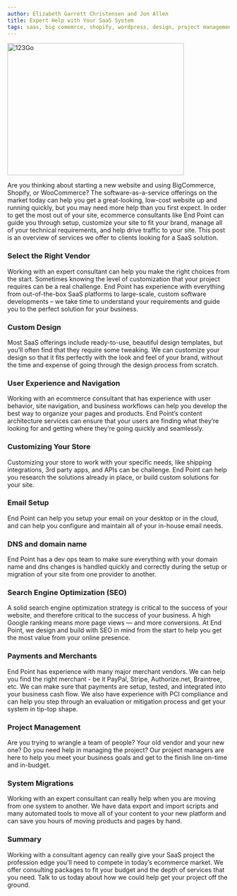 ```yaml
---
author: Elizabeth Garrett Christensen and Jon Allen
title: Expert Help with Your SaaS System
tags: saas, big comemrce, shopify, wordpress, design, project management
---
```


<img src="/blog/2018/04/23/123go.jpg" width="400" height="300" alt="123Go" />

Are you thinking about starting a new website and using BigCommerce, Shopify, or WooCommerce? The software-as-a-service offerings on the market today can help you get a great-looking, low-cost website up and running quickly, but you may need more help than you first expect. In order to get the most out of your site, ecommerce consultants like End Point can guide you through setup, customize your site to fit your brand, manage all of your technical requirements, and help drive traffic to your site. This post is an overview of services we offer to clients looking for a SaaS solution. 

### Select the Right Vendor

Working with an expert consultant can help you make the right choices from the start. Sometimes knowing the level of customization that your project requires can be a real challenge. End Point has experience with everything from out-of-the-box SaaS platforms to large-scale, custom software developments – we take time to understand your requirements and guide you to the perfect solution for your business. 

### Custom Design

Most SaaS offerings include ready-to-use, beautiful design templates, but you’ll often find that they require some tweaking. We can customize your design so that it fits perfectly with the look and feel of your brand, without the time and expense of going through the design process from scratch. 

### User Experience and Navigation

Working with an ecommerce consultant that has experience with user behavior, site navigation, and business workflows can help you develop the best way to organize your pages and products. End Point’s content architecture services can ensure that your users are finding what they’re looking for and getting where they’re going quickly and seamlessly. 

### Customizing Your Store

Customizing your store to work with your specific needs, like shipping integrations, 3rd party apps, and APIs can be challenge. End Point can help you research the solutions already in place, or build custom solutions for your site. 

### Email Setup

End Point can help you setup your email on your desktop or in the cloud, and can help you configure and maintain all of your in-house email needs.

### DNS and domain name

End Point has a dev ops team to make sure everything with your domain name and dns changes is handled quickly and correctly during the setup or migration of your site from one provider to another. 

### Search Engine Optimization (SEO)

A solid search engine optimization strategy is critical to the success of your website, and therefore critical to the success of your business. A high Google ranking means more page views — and more conversions. At End Point, we design and build with SEO in mind from the start to help you get the most value from your online presence.

### Payments and Merchants

End Point has experience with many major merchant vendors. We can help you find the right merchant - be it PayPal, Stripe, Authorize.net, Braintree, etc. We can make sure that payments are setup, tested, and integrated into your business cash flow. We also have experience with PCI compliance and can help you step through an evaluation or mitigation process and get your system in tip-top shape. 

### Project Management

Are you trying to wrangle a team of people? Your old vendor and your new one? Do you need help in managing the project? Our project managers are here to help you meet your business goals and get to the finish line on-time and in-budget.

### System Migrations

Working with an expert consultant can really help when you are moving from one system to another. We have data export and import scripts and many automated tools to move all of your content to your new platform and can save you hours of moving products and pages by hand. 

### Summary

Working with a consultant agency can really give your SaaS project the profession edge you’ll need to compete in today’s ecommerce market. We offer consulting packages to fit your budget and the depth of services that you need. Talk to us today about how we could help get your project off the ground. 
